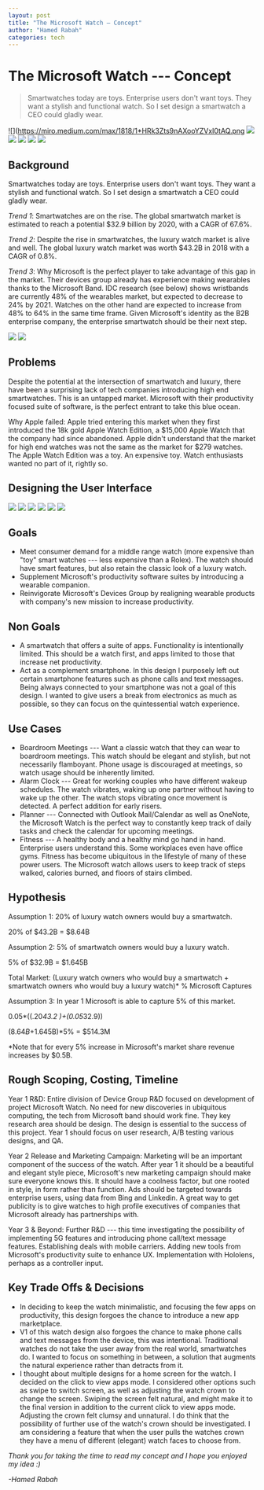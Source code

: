 ```yaml
---
layout: post
title: "The Microsoft Watch — Concept"
author: "Hamed Rabah"
categories: tech
---
```



The Microsoft Watch --- Concept
=============================


> Smartwatches today are toys. Enterprise users don't want toys. They want a stylish and functional watch. So I set design a smartwatch a CEO could gladly wear.


![](https://miro.medium.com/max/1818/1*HRk3Zts9nAXooYZVxI0tAQ.png
![](https://miro.medium.com/max/1854/1*EVo5HuaQm9bwuDJLNA3gyw.png)
![](https://miro.medium.com/max/1862/1*I5H2j7PSAD7e7bC-rwv6vA.png)
![](https://miro.medium.com/max/1858/1*DCuf_c-1WZx4ry_tZxBJ5A.png)
![](https://miro.medium.com/max/1858/1*FgCniOKZ2KYiA55cXFWjkQ.png)
![](https://miro.medium.com/max/1832/1*dbHCoQeNRc74dPcjHPxzKw.png)

## Background

Smartwatches today are toys. Enterprise users don't want toys. They want a stylish and functional watch. So I set design a smartwatch a CEO could gladly wear.

*Trend 1*: Smartwatches are on the rise. The global smartwatch market is estimated to reach a potential $32.9 billion by 2020, with a CAGR of 67.6%.

*Trend 2*: Despite the rise in smartwatches, the luxury watch market is alive and well. The global luxury watch market was worth $43.2B in 2018 with a CAGR of 0.8%.

*Trend 3*: Why Microsoft is the perfect player to take advantage of this gap in the market. Their devices group already has experience making wearables thanks to the Microsoft Band. IDC research (see below) shows wristbands are currently 48% of the wearables market, but expected to decrease to 24% by 2021. Watches on the other hand are expected to increase from 48% to 64% in the same time frame. Given Microsoft's identity as the B2B enterprise company, the enterprise smartwatch should be their next step.

![](https://miro.medium.com/max/800/1*6OggTWctUBAovft9LO8WBg.jpeg)
![](https://miro.medium.com/max/800/1*30UINyNUFnZgHZqkbBWtGQ.jpeg)

## Problems

Despite the potential at the intersection of smartwatch and luxury, there have been a surprising lack of tech companies introducing high end smartwatches. This is an untapped market. Microsoft with their productivity focused suite of software, is the perfect entrant to take this blue ocean.

Why Apple failed: Apple tried entering this market when they first introduced the 18k gold Apple Watch Edition, a $15,000 Apple Watch that the company had since abandoned. Apple didn't understand that the market for high end watches was not the same as the market for $279 watches. The Apple Watch Edition was a toy. An expensive toy. Watch enthusiasts wanted no part of it, rightly so.

## Designing the User Interface


![](https://miro.medium.com/max/492/1*jzCX-vpQpMsq40uS-Q6MWw.png)
![](https://miro.medium.com/max/492/1*8Tvp-tCqowGOROFxD_8n8A.png)
![](https://miro.medium.com/max/492/1*ET6M0DLLjIS599OVf9GmGg.png)
![](https://miro.medium.com/max/492/1*32MP6t8XK5_JH4NWQ5DkvA.png)
![](https://miro.medium.com/max/492/1*eV2GzfX0zHcAy3S-1AlaLQ.png)
![](https://miro.medium.com/max/492/1*nKQf-1LC6vtwYFnIWCO2tA.png)

## Goals

-   Meet consumer demand for a middle range watch (more expensive than "toy" smart watches --- less expensive than a Rolex). The watch should have smart features, but also retain the classic look of a luxury watch.
-   Supplement Microsoft's productivity software suites by introducing a wearable companion.
-   Reinvigorate Microsoft's Devices Group by realigning wearable products with company's new mission to increase productivity.

## Non Goals

-   A smartwatch that offers a suite of apps. Functionality is intentionally limited. This should be a watch first, and apps limited to those that increase net productivity.
-   Act as a complement smartphone. In this design I purposely left out certain smartphone features such as phone calls and text messages. Being always connected to your smartphone was not a goal of this design. I wanted to give users a break from electronics as much as possible, so they can focus on the quintessential watch experience.

## Use Cases

-   Boardroom Meetings --- Want a classic watch that they can wear to boardroom meetings. This watch should be elegant and stylish, but not necessarily flamboyant. Phone usage is discouraged at meetings, so watch usage should be inherently limited.
-   Alarm Clock --- Great for working couples who have different wakeup schedules. The watch vibrates, waking up one partner without having to wake up the other. The watch stops vibrating once movement is detected. A perfect addition for early risers.
-   Planner --- Connected with Outlook Mail/Calendar as well as OneNote, the Microsoft Watch is the perfect way to constantly keep track of daily tasks and check the calendar for upcoming meetings.
-   Fitness --- A healthy body and a healthy mind go hand in hand. Enterprise users understand this. Some workplaces even have office gyms. Fitness has become ubiquitous in the lifestyle of many of these power users. The Microsoft watch allows users to keep track of steps walked, calories burned, and floors of stairs climbed.

## Hypothesis

Assumption 1: 20% of luxury watch owners would buy a smartwatch.

20% of $43.2B = $8.64B

Assumption 2: 5% of smartwatch owners would buy a luxury watch.

5% of $32.9B = $1.645B

Total Market: (Luxury watch owners who would buy a smartwatch + smartwatch owners who would buy a luxury watch)* % Microsoft Captures

Assumption 3: In year 1 Microsoft is able to capture 5% of this market.

0.05*((.20*43.2 )+(0.05*32.9))

($8.64B+$1.645B)*5% = $514.3M

*Note that for every 5% increase in Microsoft's market share revenue increases by $0.5B.

## Rough Scoping, Costing, Timeline

Year 1 R&D: Entire division of Device Group R&D focused on development of project Microsoft Watch. No need for new discoveries in ubiquitous computing, the tech from Microsoft band should work fine. They key research area should be design. The design is essential to the success of this project. Year 1 should focus on user research, A/B testing various designs, and QA.

Year 2 Release and Marketing Campaign: Marketing will be an important component of the success of the watch. After year 1 it should be a beautiful and elegant style piece, Microsoft's new marketing campaign should make sure everyone knows this. It should have a coolness factor, but one rooted in style, in form rather than function. Ads should be targeted towards enterprise users, using data from Bing and Linkedin. A great way to get publicity is to give watches to high profile executives of companies that Microsoft already has partnerships with.

Year 3 & Beyond: Further R&D --- this time investigating the possibility of implementing 5G features and introducing phone call/text message features. Establishing deals with mobile carriers. Adding new tools from Microsoft's productivity suite to enhance UX. Implementation with Hololens, perhaps as a controller input.

## Key Trade Offs & Decisions

-   In deciding to keep the watch minimalistic, and focusing the few apps on productivity, this design forgoes the chance to introduce a new app marketplace.
-   V1 of this watch design also forgoes the chance to make phone calls and text messages from the device, this was intentional. Traditional watches do not take the user away from the real world, smartwatches do. I wanted to focus on something in between, a solution that augments the natural experience rather than detracts from it.
-   I thought about multiple designs for a home screen for the watch. I decided on the click to view apps mode. I considered other options such as swipe to switch screen, as well as adjusting the watch crown to change the screen. Swiping the screen felt natural, and might make it to the final version in addition to the current click to view apps mode. Adjusting the crown felt clumsy and unnatural. I do think that the possibility of further use of the watch's crown should be investigated. I am considering a feature that when the user pulls the watches crown they have a menu of different (elegant) watch faces to choose from.

*Thank you for taking the time to read my concept and I hope you enjoyed my idea :)*

*-Hamed Rabah*